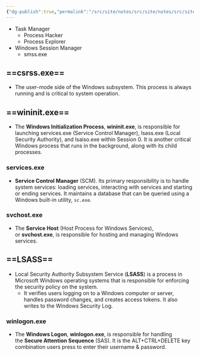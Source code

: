 ```yaml
---
{"dg-publish":true,"permalink":"/src/site/notes/src/site/notes/src/site/notes/src/site/notes/main/cs/security-operations-center/core-windows-processes/"}
---
```







- Task Manager
    - Process Hacker
    - Process Explorer
- Windows Session Manager
    - smss.exe

## ==**csrss.exe**==

- The user-mode side of the Windows subsystem. This process is always running and is critical to system operation.

## ==wininit.exe==

- The **Windows Initialization Process**, **wininit.exe**, is responsible for launching services.exe (Service Control Manager), lsass.exe (Local Security Authority), and lsaiso.exe within Session 0. It is another critical Windows process that runs in the background, along with its child processes.

### **services.exe**

- **Service Control Manager** (SCM). Its primary responsibility is to handle system services: loading services, interacting with services and starting or ending services. It maintains a database that can be queried using a Windows built-in utility, `sc.exe`.

### svchost.exe

- The **Service Host** (Host Process for Windows Services), or **svchost.exe**, is responsible for hosting and managing Windows services.

## ==LSASS==

- Local Security Authority Subsystem Service (**LSASS**) is a process in Microsoft Windows operating systems that is responsible for enforcing the security policy on the system.
    - It verifies users logging on to a Windows computer or server, handles password changes, and creates access tokens. It also writes to the Windows Security Log.

### winlogon.exe

- The **Windows Logon**, **winlogon.exe**, is responsible for handling the **Secure Attention Sequence** (SAS). It is the ALT+CTRL+DELETE key combination users press to enter their username & password.